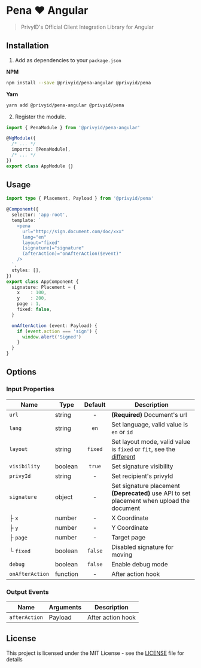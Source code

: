 # Pena ❤️ Angular

> PrivyID's Official Client Integration Library for Angular

## Installation

1. Add as dependencies to your `package.json`

**NPM**

```bash
npm install --save @privyid/pena-angular @privyid/pena
```

**Yarn**
```bash
yarn add @privyid/pena-angular @privyid/pena
```

2. Register the module.

```ts
import { PenaModule } from '@privyid/pena-angular'

@NgModule({
  /* ... */
  imports: [PenaModule],
  /* ... */
})
export class AppModule {}

```

## Usage

```ts
import type { Placement, Payload } from '@privyid/pena'

@Component({
  selector: 'app-root',
  template: `
    <pena
      url="http://sign.document.com/doc/xxx"
      lang="en"
      layout="fixed"
      [signature]="signature"
      (afterAction)="onAfterAction($event)"
    />
  `,
  styles: [],
})
export class AppComponent {
  signature: Placement = {
    x    : 100,
    y    : 200,
    page : 1,
    fixed: false,
  }

  onAfterAction (event: Payload) {
    if (event.action === 'sign') {
      window.alert('Signed')
    }
  }
}
```

## Options

### Input Properties

| Name            | Type     | Default | Description                                                                                                  |
|-----------------|----------|:-------:|--------------------------------------------------------------------------------------------------------------|
| `url`           | string   |    -    | **(Required)** Document's url                                                                                |
| `lang`          | string   |  `en`   | Set language, valid value is `en` or `id`                                                                    |
| `layout`        | string   | `fixed` | Set layout mode, valid value is `fixed` or `fit`, see the [different][different]                             |
| `visibility`    | boolean  | `true`  | Set signature visibility                                                                                     |
| `privyId`       | string   |    -    | Set recipient's privyId                                                                                      |
| `signature`     | object   |    -    | Set signature placement<br/> <strong>(Deprecated)</strong> use API to set placement when upload the document |
| ├ `x`           | number   |    -    | X Coordinate                                                                                                 |
| ├ `y`           | number   |    -    | Y Coordinate                                                                                                 |
| ├ `page`        | number   |    -    | Target page                                                                                                  |
| └ `fixed`       | boolean  | `false` | Disabled signature for moving                                                                                |
| `debug`         | boolean  | `false` | Enable debug mode                                                                                            |
| `onAfterAction` | function |    -    | After action hook                                                                                            |

### Output Events

| Name          | Arguments | Description       |
|---------------|-----------|-------------------|
| `afterAction` | Payload   | After action hook |

## License

This project is licensed under the MIT License - see the [LICENSE](/LICENSE) file for details

[different]: ../../../pena/README.md#layout-fixed-vs-fit
